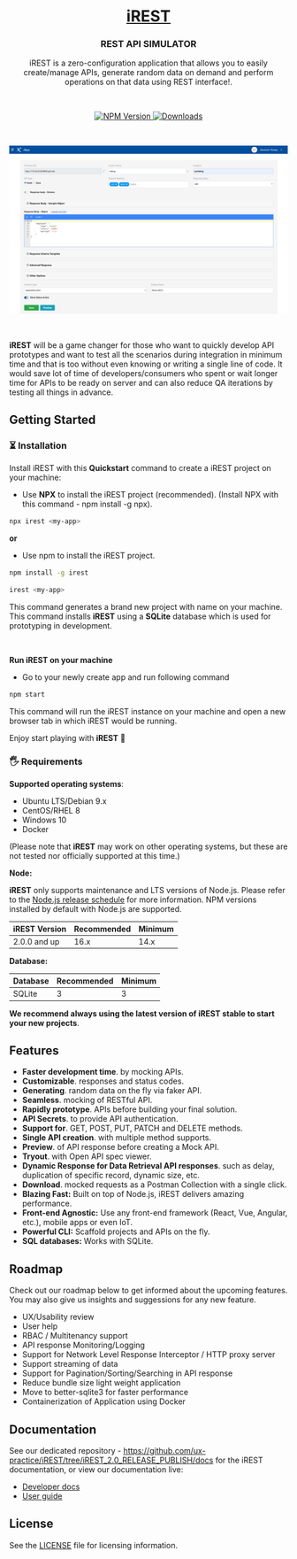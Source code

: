 <p align="center">
  <a href="https://github.com/ux-practice/iREST">
    <h1 align="center">iREST</h1>
  </a>
</p>

<h3 align="center">REST API SIMULATOR</h3>
<p align="center"> iREST is a zero-configuration application that allows you to easily create/manage APIs, generate random data on demand and perform operations on that data using REST interface!.</p>
<br />

<p align="center">
  <a href="https://www.npmjs.com/package/irest-app">
    <img src="https://img.shields.io/npm/v/irest-app/latest.svg" alt="NPM Version" />
  </a>
  <a href="https://www.npmjs.com/package/irest-app" rel="nofollow"><img src="https://img.shields.io/npm/dm/irest-app.svg" alt="Downloads" style="max-width: 100%;"></a>
</p>

<br>

<p align="center">
  <a href="https://strapi.io">
    <img src="https://github.com/ux-practice/iREST/blob/media/iRest-Rest-API-Simulator.png" alt="iREST - REST API SIMULATOR" />
  </a>
</p>

<br>

**iREST** will be a game changer for those who want to quickly develop API prototypes and want to test all the scenarios during integration in minimum time and that is too without even knowing or writing a single line of code. It would save lot of time of developers/consumers who spent or wait longer time for APIs to be ready on server and can also reduce QA iterations by testing all things in advance.  

## Getting Started

### ⏳ Installation

Install iREST with this **Quickstart** command to create a iREST project on your machine:

- Use **NPX** to install the iREST project (recommended). (Install NPX with this command - npm install -g npx).

```bash
npx irest <my-app>
```

**or**

- Use npm to install the iREST project.

```bash
npm install -g irest
```
```bash
irest <my-app>
```
This command generates a brand new project with <my-app> name on your machine. This command installs **iREST** using a **SQLite** database which is used for prototyping in development.

  <br>
  
**Run iREST on your machine**
  - Go to your newly create app and run following command

```bash
npm start
```  
This command will run the iREST instance on your machine and open a new browser tab in which iREST would be running.
  
  
Enjoy start playing with **iREST** 🎉
<br>
### 🖐 Requirements

**Supported operating systems**:

- Ubuntu LTS/Debian 9.x
- CentOS/RHEL 8
- Windows 10
- Docker

(Please note that **iREST** may work on other operating systems, but these are not tested nor officially supported at this time.)

**Node:**

**iREST** only supports maintenance and LTS versions of Node.js. Please refer to the <a href="https://nodejs.org/en/about/releases/">Node.js release schedule</a> for more information. NPM versions installed by default with Node.js are supported.

| iREST Version  | Recommended | Minimum |
| -------------- | ----------- | ------- |
| 2.0.0 and up   | 16.x        | 14.x    |

**Database:**

| Database   | Recommended | Minimum |
| ---------- | ----------- | ------- |
| SQLite     | 3           | 3       |

**We recommend always using the latest version of **iREST** stable to start your new projects**.

## Features

- **Faster development time**. by mocking APIs.
- **Customizable**. responses and status codes.
- **Generating**. random data on the fly via faker API.
- **Seamless**. mocking of RESTful API.
- **Rapidly prototype**. APIs before building your final solution.
- **API Secrets**. to provide API authentication.
- **Support for**. GET, POST, PUT, PATCH and DELETE methods.
- **Single API creation**. with multiple method supports.
- **Preview**. of API response before creating a Mock API.
- **Tryout**. with Open API spec viewer.
- **Dynamic Response for Data Retrieval API responses**. such as delay, duplication of specific record, dynamic size, etc.
- **Download**. mocked requests as a Postman Collection with a single click.
- **Blazing Fast:** Built on top of Node.js, iREST delivers amazing performance.
- **Front-end Agnostic:** Use any front-end framework (React, Vue, Angular, etc.), mobile apps or even IoT.
- **Powerful CLI:** Scaffold projects and APIs on the fly.
- **SQL databases:** Works with SQLite.


## Roadmap

Check out our roadmap below to get informed about the upcoming features. You may also give us insights and suggessions for any new feature.

- UX/Usability review
- User help
- RBAC / Multitenancy support
- API response Monitoring/Logging
- Support for Network Level Response Interceptor / HTTP proxy server
- Support streaming of data
- Support for Pagination/Sorting/Searching in API response
- Reduce bundle size light weight application
- Move to better-sqlite3 for faster performance
- Containerization of Application using Docker

## Documentation

See our dedicated repository - https://github.com/ux-practice/iREST/tree/iREST_2.0_RELEASE_PUBLISH/docs for the iREST documentation, or view our documentation live:

- [Developer docs](https://github.com/ux-practice/iREST/blob/iREST_2.0_RELEASE_PUBLISH/docs/api.md)
- [User guide](https://github.com/ux-practice/iREST/blob/iREST_2.0_RELEASE_PUBLISH/docs/user-guide.md)

## License

See the [LICENSE](./LICENSE) file for licensing information.
